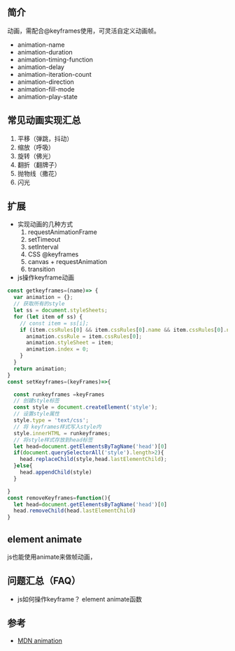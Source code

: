  

## 简介  
动画，需配合@keyframes使用，可灵活自定义动画帧。

- animation-name
- animation-duration
- animation-timing-function
- animation-delay
- animation-iteration-count
- animation-direction
- animation-fill-mode 
- animation-play-state

## 常见动画实现汇总
1. 平移（弹跳，抖动）
2. 缩放（呼吸）
3. 旋转（佛光）
4. 翻折（翻牌子）
5. 抛物线（撒花）
6. 闪光

## 扩展
- 实现动画的几种方式  
  1. requestAnimationFrame  
  2. setTimeout  
  3. setInterval  
  4. CSS @keyframes  
  5. canvas + requestAnimation
  6. transition
- js操作keyframe动画  
```js
const getkeyframes=(name)=> {
  var animation = {};
  // 获取所有的style
  let ss = document.styleSheets;
  for (let item of ss) {
    // const item = ss[i];
    if (item.cssRules[0] && item.cssRules[0].name && item.cssRules[0].name === name) {
      animation.cssRule = item.cssRules[0];
      animation.styleSheet = item;
      animation.index = 0;
    }
  }
  return animation;
}
const setKeyframes=(keyFrames)=>{

  const runkeyframes =keyFrames
  // 创建style标签
  const style = document.createElement('style');
  // 设置style属性
  style.type = 'text/css';
  // 将 keyframes样式写入style内
  style.innerHTML = runkeyframes;
  // 将style样式存放到head标签
  let head=document.getElementsByTagName('head')[0]
  if(document.querySelectorAll('style').length>2){
    head.replaceChild(style,head.lastElementChild);
  }else{
    head.appendChild(style)
  }

}
const removeKeyframes=function(){
  let head=document.getElementsByTagName('head')[0]
  head.removeChild(head.lastElementChild)
}
```
## element animate
js也能使用animate来做帧动画，

## 问题汇总（FAQ）
- js如何操作keyframe？
element animate函数



## 参考  
- [MDN animation](https://developer.mozilla.org/zh-CN/docs/Web/CSS/animation)  